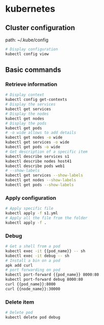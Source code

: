 # kubernetes

## Cluster configuration
path: ~/.kube/config
```sh
# Display configuration
kubectl config view
```

## Basic commands
### Retrieve information
```sh
# Display context
kubectl config get-contexts
# Display the services
kubectl get services
# Display the nodes
kubectl get nodes
# Display the pods
kubectl get pods
# -o wide allows to add details
kubectl get nodes -o wide
kubectl get services -o wide
kubectl get pods -o wide
# Get description of a specific item
kubectl describe services s1
kubectl describe nodes host41
kubectl describe pods web1
# --show-labels
kubectl get services --show-labels
kubectl get nodes --show-labels
kubectl get pods --show-labels
```
### Apply configuration
```sh
# Apply specific file
kubectl apply -f s1.yml
# Apply all the file from the folder
kubectl apply -f .
```
### Debug
```sh
# Get a shell from a pod
kubectl exec -it {{pod_name}} -- sh
kubectl exec -it debug -- sh
# Install a bin on a pod
apk add curl
# port forwarding on pod
kubectl port-forward {{pod_name}} 8000:80
kubectl port-forward debug 8000:80
curl {{pod_name}}:8000
curl {{node_name}}:30000
```
### Delete item
```sh
# Delete pod
kubectl delete pod debug
```








